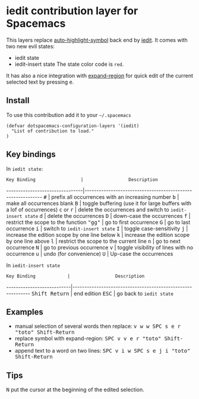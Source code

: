 # iedit contribution layer for Spacemacs

This layers replace [auto-highlight-symbol][] back end by [iedit][].
It comes with two new evil states:
- iedit state
- iedit-insert state
The state color code is `red`.

It has also a nice integration with [expand-region][] for quick edit
of the current selected text by pressing <kbd>e</kbd>.

## Install

To use this contribution add it to your `~/.spacemacs`

```elisp
(defvar dotspacemacs-configuration-layers '(iedit)
  "List of contribution to load."
)
```

## Key bindings

In `iedit state`:

    Key Binding                 |                 Description
--------------------------------|------------------------------------------------------------
<kbd>#</kbd>                    | prefix all occurrences with an increasing number
<kbd>b</kbd>                    | make all occurrences blank
<kbd>B</kbd>                    | toggle buffering (use it for large buffers with a lof of occurrences)
<kbd>c</kbd> or <kbd>r</kbd>    | delete the occurrences and switch to `iedit-insert state`
<kbd>d</kbd>                    | delete the occurrences
<kbd>D</kbd>                    | down-case the occurrences
<kbd>f</kbd>                    | restrict the scope to the function
<kbd>"gg"</kbd>                 | go to first occurrence
<kbd>G</kbd>                    | go to last occurrence
<kbd>i</kbd>                    | switch to `iedit-insert state`
<kbd>I</kbd>                    | toggle case-sensitivity
<kbd>j</kbd>                    | increase the edition scope by one line below
<kbd>k</kbd>                    | increase the edition scope by one line above
<kbd>l</kbd>                    | restrict the scope to the current line
<kbd>n</kbd>                    | go to next occurrence
<kbd>N</kbd>                    | go to previous occurrence
<kbd>v</kbd>                    | toggle visibility of lines with no occurrence
<kbd>u</kbd>                    | undo (for convenience)
<kbd>U</kbd>                    | Up-case the occurrences

In `iedit-insert state`

    Key Binding            |                 Description
---------------------------|------------------------------------------------------------
<kbd>Shift Return</kbd>    | end edition
<kbd>ESC</kbd>             | go back to `iedit state`

## Examples

- manual selection of several words then replace: <kbd>v w w SPC s e r "toto" Shift-Return</kbd>
- replace symbol with expand-region: <kbd>SPC v v e r "toto" Shift-Return</kbd>
- append text to a word on two lines: <kbd>SPC v i w SPC s e j i "toto" Shift-Return</kbd>

## Tips

<kbd>N</kbd> put the cursor at the beginning of the edited selection.

[auto-highlight-symbol]: https://github.com/gennad/auto-highlight-symbol
[iedit]: https://github.com/tsdh/iedit
[expand-region]: https://github.com/magnars/expand-region.el
